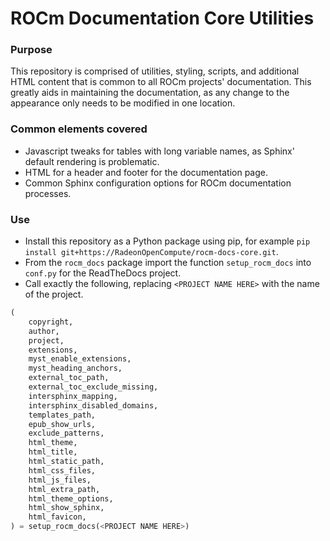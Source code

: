 # ROCm Documentation Core Utilities

### Purpose
This repository is comprised of utilities, styling, scripts, and additional HTML content that is common to all ROCm projects' documentation. This greatly aids in maintaining the documentation, as any change to the appearance only needs to be modified in one location.

### Common elements covered
- Javascript tweaks for tables with long variable names, as Sphinx' default rendering is problematic.
- HTML for a header and footer for the documentation page.
- Common Sphinx configuration options for ROCm documentation processes.

### Use
- Install this repository as a Python package using pip, for example `pip install git+https://RadeonOpenCompute/rocm-docs-core.git`.
- From the `rocm_docs` package import the function `setup_rocm_docs` into `conf.py` for the ReadTheDocs project.
- Call exactly the following, replacing `<PROJECT NAME HERE>` with the name of the project.
```python
(
    copyright,
    author,
    project,
    extensions,
    myst_enable_extensions,
    myst_heading_anchors,
    external_toc_path,
    external_toc_exclude_missing,
    intersphinx_mapping,
    intersphinx_disabled_domains,
    templates_path,
    epub_show_urls,
    exclude_patterns,
    html_theme,
    html_title,
    html_static_path,
    html_css_files,
    html_js_files,
    html_extra_path,
    html_theme_options,
    html_show_sphinx,
    html_favicon,
) = setup_rocm_docs(<PROJECT NAME HERE>)
```
